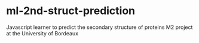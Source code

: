 # ml-2nd-struct-prediction
Javascript learner to predict the secondary structure of proteins
M2 project at the University of Bordeaux
